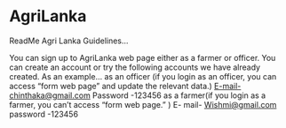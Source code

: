 # AgriLanka
ReadMe Agri Lanka Guidelines…

You can sign up to AgriLanka web page either as a farmer or officer.
You can create an account or try the following accounts we have already created. As an example… as an officer (if you login as an officer, you can access “form web page” and update the relevant data.) E-mail-chinthaka@gmail.com Password -123456 as a farmer(if you login as a farmer, you can’t access “form web page.” ) E- mail- Wishmi@gmail.com password -123456
